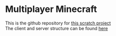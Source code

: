 # Multiplayer Minecraft

This is the github repository for [this scratch project](https://scratch.mit.edu/projects/1204847664/)  
The client and server structure can be found [here](https://drive.google.com/drive/folders/1X6cnK80_8C0xo77OGN92GY3dl6myrDYa?usp=sharing)
